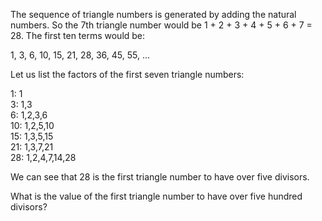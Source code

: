 The sequence of triangle numbers is generated by adding the natural numbers. So the 7th triangle number would be 1 + 2 + 3 + 4 + 5 + 6 + 7 = 28. The first ten terms would be:

1, 3, 6, 10, 15, 21, 28, 36, 45, 55, ...

Let us list the factors of the first seven triangle numbers:

 1: 1  
 3: 1,3  
 6: 1,2,3,6  
10: 1,2,5,10  
15: 1,3,5,15  
21: 1,3,7,21  
28: 1,2,4,7,14,28    

We can see that 28 is the first triangle number to have over five divisors.

What is the value of the first triangle number to have over five hundred divisors?